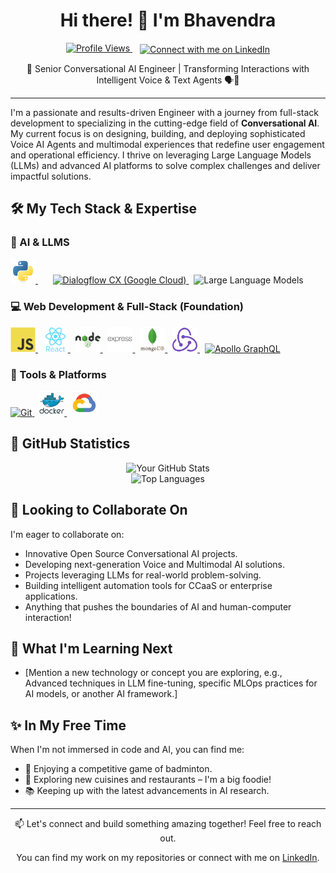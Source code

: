 <h1 align="center">Hi there! 👋 I'm Bhavendra</h1>

<p align="center">
  <a href="https://komarev.com/ghpvc/?username=bhaven01-geek&label=Profile%20Views&color=0e75b6&style=flat">
    <img src="https://komarev.com/ghpvc/?username=bhaven01-geek&label=Profile%20Views&color=0e75b6&style=flat" alt="Profile Views"/>
  </a>
    
  <a href="https://www.linkedin.com/in/bhavendra-panchal-7425b81a4">
    <img align="center" src="https://img.icons8.com/fluent/48/000000/linkedin.png" alt="Connect with me on LinkedIn" />
  </a>
  <!-- Optional: Add other badges like Twitter, Portfolio, Email -->
  <!-- <a href="mailto:youremail@example.com"><img src="https://img.shields.io/badge/Email-Contact%20Me-red"></a> -->
</p>

<p align="center">
  🚀 Senior Conversational AI Engineer | Transforming Interactions with Intelligent Voice & Text Agents 🗣️💬
</p>

---

I'm a passionate and results-driven Engineer with a journey from full-stack development to specializing in the cutting-edge field of **Conversational AI**. My current focus is on designing, building, and deploying sophisticated Voice AI Agents and multimodal experiences that redefine user engagement and operational efficiency. I thrive on leveraging Large Language Models (LLMs) and advanced AI platforms to solve complex challenges and deliver impactful solutions.

## 🛠️ My Tech Stack & Expertise

### 🧠 AI & LLMS

<p align="left">
  <a href="https://www.python.org" target="_blank" rel="noreferrer">
    <img src="https://raw.githubusercontent.com/devicons/devicon/master/icons/python/python-original.svg" alt="Python" width="40" height="40"/>
  </a>
   
<!--   <a href="https://python.langchain.com/" target="_blank" rel="noreferrer">
    <img src="https://raw.githubusercontent.com/langchain-ai/langchain/master/docs/static/img/brand/wordmark-color.svg" alt="Langchain" width="120" height="40"/>
    If the above Langchain logo doesn't render well or you prefer a smaller icon, search for a Langchain icon or use a generic AI badge 
    Example generic AI badge: <img src="https://img.shields.io/badge/Langchain-AI-orange?style=for-the-badge&logo=data:image/svg+xml;base64,... (find or make an SVG)"> 
  </a> -->
   
<!--   <a href="https://cloud.google.com/vertex-ai" target="_blank" rel="noreferrer">
    <img src="https://k21academy.com/wp-content/uploads/2024/10/vertex-ai-258x300.png" alt="Vertex AI (Google Cloud)" width="120" height="70"/>
     Or use a more specific Vertex AI logo if available
  </a> -->
   
  <a href="https://cloud.google.com/dialogflow/cx/docs" target="_blank" rel="noreferrer">
    <img src="https://ruslanmv.com/assets/images/posts/2022-01-06-ChatBot-with-Dialogflox-CX-in-Google-Cloud/logos.png" alt="Dialogflow CX (Google Cloud)" width="150" height="50"/>
    <!-- You can find a more specific Dialogflow logo or use text badge -->
    <!-- <img src="https://img.shields.io/badge/Dialogflow%20CX-4285F4?style=for-the-badge&logo=googlecloud&logoColor=white" alt="Dialogflow CX"/> -->
  </a>
   
  <!-- For LLMs, Playbooks, CCaaS - these are concepts or specific tools. You might need generic icons or custom badges -->
  <img src="https://img.shields.io/badge/LLMs-🧠-blue?style=flat-square" alt="Large Language Models" height="40"/>
   
<!--   <img src="https://img.shields.io/badge/Playbooks-Automate-lightgrey?style=flat-square" alt="Playbooks" height="40"/> <!-- Replace with actual logo if available -->
<!--   <img src="https://img.shields.io/badge/CCaaS-Call_Center-success?style=flat-square" alt="CCaaS" height="40"/> <!-- Replace with actual logo if available -->
</p>

### 💻 Web Development & Full-Stack (Foundation)
<p align="left">
  <a href="https://developer.mozilla.org/en-US/docs/Web/JavaScript" target="_blank" rel="noreferrer">
    <img src="https://raw.githubusercontent.com/devicons/devicon/master/icons/javascript/javascript-original.svg" alt="JavaScript" width="40" height="40"/>
  </a>
   
  <a href="https://reactjs.org/" target="_blank" rel="noreferrer">
    <img src="https://raw.githubusercontent.com/devicons/devicon/master/icons/react/react-original-wordmark.svg" alt="React" width="40" height="40"/>
  </a>
   
  <a href="https://nodejs.org" target="_blank" rel="noreferrer">
    <img src="https://raw.githubusercontent.com/devicons/devicon/master/icons/nodejs/nodejs-original-wordmark.svg" alt="Node.js" width="40" height="40"/>
  </a>
   
  <a href="https://expressjs.com" target="_blank" rel="noreferrer">
    <img src="https://raw.githubusercontent.com/devicons/devicon/master/icons/express/express-original-wordmark.svg" alt="Express.js" width="40" height="40"/>
    <!-- Note: The Express logo is black, might need ?theme=light from simpleicons.org if your GitHub theme is dark and this doesn't show well -->
    <!-- Alternative: <img src="https://cdn.simpleicons.org/express/FFFFFF" alt="Express.js" width="40" height="40"/> (white version) -->
  </a>
   
  <a href="https://www.mongodb.com/" target="_blank" rel="noreferrer">
    <img src="https://raw.githubusercontent.com/devicons/devicon/master/icons/mongodb/mongodb-original-wordmark.svg" alt="MongoDB" width="40" height="40"/>
  </a>
   
  <a href="https://redux.js.org" target="_blank" rel="noreferrer">
    <img src="https://raw.githubusercontent.com/devicons/devicon/master/icons/redux/redux-original.svg" alt="Redux" width="40" height="40"/>
  </a>
   
  <a href="https://www.apollographql.com/" target="_blank" rel="noreferrer">
    <img src="https://miro.medium.com/v2/resize:fit:1200/1*WIdWCapkZ7UXr9ie-qBrYg.png" alt="Apollo GraphQL" width="80" height="50"/>
  </a>
</p>

### 🔧 Tools & Platforms
<p align="left">
  <a href="https://git-scm.com/" target="_blank" rel="noreferrer">
    <img src="https://www.vectorlogo.zone/logos/git-scm/git-scm-icon.svg" alt="Git" width="40" height="40"/>
  </a>
   
  <a href="https://www.docker.com/" target="_blank" rel="noreferrer">
    <img src="https://raw.githubusercontent.com/devicons/devicon/master/icons/docker/docker-original-wordmark.svg" alt="Docker" width="40" height="40"/>
  </a>
   
  <a href="https://cloud.google.com/" target="_blank" rel="noreferrer">
    <img src="https://raw.githubusercontent.com/devicons/devicon/master/icons/googlecloud/googlecloud-original.svg" alt="Google Cloud Platform" width="40" height="40"/>
  </a>
</p>

## 🌟 GitHub Statistics

<p align="center">
  <img src="https://github-readme-stats.vercel.app/api?username=bhaven01-geek&show_icons=true&theme=radical&rank_icon=github&hide_border=true" alt="Your GitHub Stats" />
  <br/>
  <img src="https://github-readme-stats.vercel.app/api/top-langs/?username=bhaven01-geek&layout=compact&theme=radical&hide_border=true" alt="Top Languages" />
</p>
<!-- You can also add a GitHub Streak Stats if you like:
<p align="center">
  <img src="https://github-readme-streak-stats.herokuapp.com/?user=your-github-username&theme=radical&hide_border=true" alt="GitHub Streak" />
</p>
-->

## 🤝 Looking to Collaborate On

I'm eager to collaborate on:

-   Innovative Open Source Conversational AI projects.
-   Developing next-generation Voice and Multimodal AI solutions.
-   Projects leveraging LLMs for real-world problem-solving.
-   Building intelligent automation tools for CCaaS or enterprise applications.
-   Anything that pushes the boundaries of AI and human-computer interaction!

## 🌱 What I'm Learning Next

-   [Mention a new technology or concept you are exploring, e.g., Advanced techniques in LLM fine-tuning, specific MLOps practices for AI models, or another AI framework.]

## ✨ In My Free Time

When I'm not immersed in code and AI, you can find me:

-   🏸 Enjoying a competitive game of badminton.
-   🍜 Exploring new cuisines and restaurants – I'm a big foodie!
-   📚 Keeping up with the latest advancements in AI research.

---

<p align="center">
  📫 Let's connect and build something amazing together! Feel free to reach out.
</p>
<p align="center">
  You can find my work on my repositories or connect with me on <a href="https://www.linkedin.com/in/your-linkedin-username">LinkedIn</a>.
</p>
